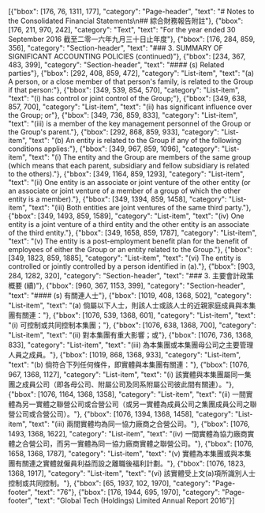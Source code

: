 [{"bbox": [176, 76, 1311, 177], "category": "Page-header", "text": "# Notes to the Consolidated Financial Statements\n## 綜合財務報告附註"}, {"bbox": [176, 211, 970, 242], "category": "Text", "text": "For the year ended 30 September 2016 截至二零一六年九月三十日止年度"}, {"bbox": [176, 284, 859, 356], "category": "Section-header", "text": "### 3. SUMMARY OF SIGNIFICANT ACCOUNTING POLICIES (continued)"}, {"bbox": [234, 367, 483, 399], "category": "Section-header", "text": "#### (s) Related parties"}, {"bbox": [292, 408, 859, 472], "category": "List-item", "text": "(a) A person, or a close member of that person's family, is related to the Group if that person:"}, {"bbox": [349, 539, 854, 570], "category": "List-item", "text": "(i) has control or joint control of the Group;"}, {"bbox": [349, 638, 857, 700], "category": "List-item", "text": "(ii) has significant influence over the Group; or"}, {"bbox": [349, 736, 859, 833], "category": "List-item", "text": "(iii) is a member of the key management personnel of the Group or the Group's parent."}, {"bbox": [292, 868, 859, 933], "category": "List-item", "text": "(b) An entity is related to the Group if any of the following conditions applies:"}, {"bbox": [349, 967, 859, 1096], "category": "List-item", "text": "(i) The entity and the Group are members of the same group (which means that each parent, subsidiary and fellow subsidiary is related to the others)."}, {"bbox": [349, 1164, 859, 1293], "category": "List-item", "text": "(ii) One entity is an associate or joint venture of the other entity (or an associate or joint venture of a member of a group of which the other entity is a member)."}, {"bbox": [349, 1394, 859, 1458], "category": "List-item", "text": "(iii) Both entities are joint ventures of the same third party."}, {"bbox": [349, 1493, 859, 1589], "category": "List-item", "text": "(iv) One entity is a joint venture of a third entity and the other entity is an associate of the third entity."}, {"bbox": [349, 1658, 859, 1787], "category": "List-item", "text": "(v) The entity is a post-employment benefit plan for the benefit of employees of either the Group or an entity related to the Group."}, {"bbox": [349, 1823, 859, 1885], "category": "List-item", "text": "(vi) The entity is controlled or jointly controlled by a person identified in (a)."}, {"bbox": [903, 284, 1282, 320], "category": "Section-header", "text": "### 3. 主要會計政策概要 (續)"}, {"bbox": [960, 367, 1153, 399], "category": "Section-header", "text": "#### (s) 有關連人士"}, {"bbox": [1019, 408, 1368, 502], "category": "List-item", "text": "(a) 倘屬以下人士，則該人士或該人士的近親家庭成員與本集團有關連："}, {"bbox": [1076, 539, 1368, 601], "category": "List-item", "text": "(i) 可控制或共同控制本集團；"}, {"bbox": [1076, 638, 1368, 700], "category": "List-item", "text": "(ii) 對本集團有重大影響；或"}, {"bbox": [1076, 736, 1368, 833], "category": "List-item", "text": "(iii) 為本集團或本集團母公司之主要管理人員之成員。"}, {"bbox": [1019, 868, 1368, 933], "category": "List-item", "text": "(b) 倘符合下列任何條件，即實體與本集團有關連："}, {"bbox": [1076, 967, 1368, 1127], "category": "List-item", "text": "(i) 該實體與本集團屬同一集團之成員公司（即各母公司、附屬公司及同系附屬公司彼此間有關連）。"}, {"bbox": [1076, 1164, 1368, 1358], "category": "List-item", "text": "(ii) 一間實體為另一實體之聯營公司或合營公司（或另一實體為成員公司之集團成員公司之聯營公司或合營公司）。"}, {"bbox": [1076, 1394, 1368, 1458], "category": "List-item", "text": "(iii) 兩間實體均為同一協力廠商之合營公司。"}, {"bbox": [1076, 1493, 1368, 1622], "category": "List-item", "text": "(iv) 一間實體為協力廠商實體之合營公司，而另一實體為同一協力廠商實體之聯營公司。"}, {"bbox": [1076, 1658, 1368, 1787], "category": "List-item", "text": "(v) 實體為本集團或與本集團有關連之實體就僱員利益而設之離職後福利計劃。"}, {"bbox": [1076, 1823, 1368, 1917], "category": "List-item", "text": "(vi) 該實體受上文(a)項所識別人士控制或共同控制。"}, {"bbox": [65, 1937, 102, 1970], "category": "Page-footer", "text": "76"}, {"bbox": [176, 1944, 695, 1970], "category": "Page-footer", "text": "Global Tech (Holdings) Limited Annual Report 2016"}]
